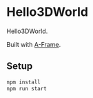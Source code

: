 # Hello3DWorld

Hello3DWorld.

Built with [A-Frame](https://aframe.io).

## Setup

```sh
npm install
npm run start
```
